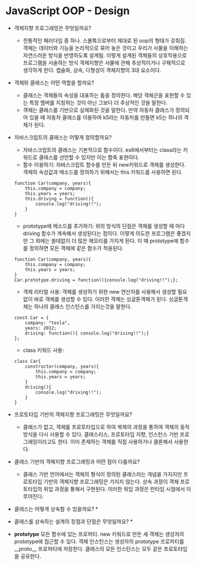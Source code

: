 # JavaScript OOP - Design

* 객체지향 프로그래밍은 무엇일까요?
    * 전통적인 패러다임 중 하나. 스몰톡으로부터 제대로 된 oop의 형태가 갖춰짐. 객체는 데이터와 기능을 논리적으로 묶어 놓은 것이고 우리가 사물을 이해하는 자연스러운 방식을 반영하도록 설계됨. 이렇게 설계된 객체들의 상호작용으로 프로그램을 서술하는 방식 객체지향은 사물에 관해 추상적이거나 구체적으로 생각하게 한다. 캡슐화, 상속, 다형성이 객체지향의 3대 요소이다.
* 객체와 클래스는 어떤 역할을 할까요?
    * 클래스는 객체들의 속성을 대표하는 틀을 정의한다. 해당 객체군을 표현할 수 있는 특정 멤버를 지칭하는 것이 아닌 그보다 더 추상적인 것을 말한다.
    * 객체는 클래스를 기반으로 실체화된 것을 말한다. 만약 자동차 클래스가 정의되어 있을 때 자동차 클래스를 이용하여 k5라는 자동차를 만들면 k5는 하나의 객체가 된다.
* 자바스크립트의 클래스는 어떻게 정의할까요?
    * 자바스크립트의 클래스는 기본적으로 함수이다. es6에서부터는 class라는 키워드로 클래스를 선언할 수 있지만 이는 함축 표현이다.
    * 함수 이용하기: 자바스크립트 함수를 만든 뒤 new키워드로 객체를 생성한다. 객체의 속성값과 메소드를 정의하기 위해서는 this 키워드를 사용하면 된다.
    ```
    function Car(company, years){
        this.company = company;
        this.years = years;
        this.driving = function(){
            console.log("driving!!");
        }
    }
    ```
    * prototype에 메소드를 추가하기: 위의 방식의 단점은 객체를 생성할 때 마다 driving 함수가 계속해서 생성된다는 점이다. 이렇게 의도한 프로그램은 좋겠지만 그 외에는 쓸데없이 더 많은 메모리를 가지게 된다. 이 때 prototype에 함수를 정의하면 모든 객체에 같은 함수가 적용된다. 
    ```
    function Car(company, years){
        this.company = company;
        this.years = years;
    }
    Car.prototype.driving = function(){console.log("driving!!");};
    ```
    * 객체 리터럴 사용: 객체를 생성하기 위한 new 연산자를 사용해서 생성할 필요 없이 바로 객체를 생성할 수 있다. 이러한 객체는 싱글톤객체가 된다. 싱글톤객체는 하나의 클래스 인스턴스를 가지는것을 말한다.
    ```
    const Car = {
        company: "tesla",
        years: 2012;
        driving: function(){ console.log("driving!!");}
    };
    ```
    * class 키워드 사용:
    ```
    class Car{
        constructor(company, years){
            this.company = company;
            this.years = years;
        }
        driving(){
            console.log("driving!!");
        }
    }
    ```
* 프로토타입 기반의 객체지향 프로그래밍은 무엇일까요?
    * 클래스가 없고, 객체를 프로토타입으로 하여 복제의 과정을 통하여 객체의 동작 방식을 다시 사용할 수 있다. 클래스리스, 프로토타입 지향, 인스턴스 기반 프로그래밍이라고도 한다. 이미 존재하는 객체를 직접 사용하거나 클론해서 사용한다.
* 클래스 기반의 객체지향 프로그래밍과 어떤 점이 다를까요?
    * 클래스 기반 언어에서는 객체의 형식이 정의된 클래스라는 개념을 가지지만 프로토타입 기반의 객체지향 프로그래밍은 가지지 않는다. 상속 과정이 객체 프로토타입의 위임 과정을 통해서 구현된다. 이러한 위임 과정은 런타임 시점에서 이루어진다.
* 클래스는 어떻게 상속할 수 있을까요?
    * 
* 클래스를 상속하는 설계의 장점과 단점은 무엇일까요?
    * 

* **prototype** 모든 함수에 있는 프로퍼티. new 키워드로 만든 새 객체는 생성자의 prototype에 접근할 수 있다. 객체 인스턴스는 생성자의 prototype 프로퍼티를 \_\_proto\_\_ 프로퍼티에 저장한다. 클래스의 모든 인스턴스는 모두 같은 프로토타입을 공유한다.